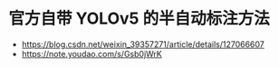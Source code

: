 # 官方自带 YOLOv5 的半自动标注方法

- https://blog.csdn.net/weixin_39357271/article/details/127066607
- https://note.youdao.com/s/Gsb0jWrK
